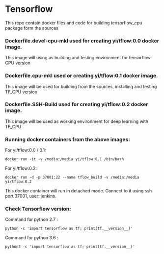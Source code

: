 # Tensorflow
This repo contain docker files and code for building tensorflow_cpu package form the sources

### Dockerfile.devel-cpu-mkl used for creating yi/tflow:0.0 docker image.

This image will using as building and testing environment for tensorflow CPU version

### Dockerfile.cpu-mkl used or creating yi/tflow:0.1 docker image.

This image will be used for building from the sources, installing and testing TF_CPU version

### Dockerfile.SSH-Build used for creating yi/tflow:0.2 docker image.  

This image will be used as working environment for deep learning with TF_CPU

### Running docker containers from the above images:

For yi/tflow:0.0 / 0.1:
```
docker run -it -v /media:/media yi/tflow:0.1 /bin/bash
 ``` 
For yi/tflow:0.2:
```
docker run -d -p 37001:22 --name tflow_build -v /media:/media yi/tflow:0.2
```
This docker container will run in detached mode. Connect to it using ssh port 37001, user::jenkins.

### Check Tensorflow version:

Command for python 2.7 :
```
python -c 'import tensorflow as tf; print(tf.__version__)'
```
Command for python 3.6 :
```
python3 -c 'import tensorflow as tf; print(tf.__version__)'
```
